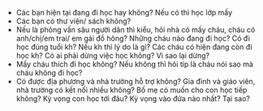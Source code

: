 - Các bạn hiện tại đang đi học hay không? Nếu có thì học lớp mấy
- Các bạn có thư viện/ sách không?
- Nếu là phỏng vấn sâu người dân thì kiểu, hỏi nhà có mấy cháu, cháu có anh/chị/em trai/ em gái đồ hông? Những cháu nào đang đi học? Có đi học đúng tuổi kh? Nếu kh thì lý do là gì? Các cháu có hiện đang còn đi học kh? Có ai phải dừng việc học không? Vì sao lại dừng?
- Mấy cháu thích đi học không? Nếu không thì hỏi típ là cháu nói sao mà cháu không đi học?
- Có được địa phương và nhà trường hỗ trợ không? Gia đình và giáo viên, nhà trường có kết nối nhiều không? Bố mẹ có muốn cho con học tiếp không? Kỳ vọng con học tới đâu? Kỳ vọng vào đứa nào nhất? Tại sao?
